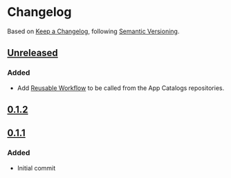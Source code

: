 # Changelog

Based on [Keep a Changelog](https://keepachangelog.com/en/1.0.0/), following [Semantic Versioning](https://semver.org/spec/v2.0.0.html).

## [Unreleased]

### Added

- Add [Reusable Workflow](https://docs.github.com/en/actions/learn-github-actions/reusing-workflows) to be called from the App Catalogs repositories.

## [0.1.2]

## [0.1.1]

### Added

- Initial commit

[Unreleased]: https://github.com/giantswarm/app-catalog-cleanup-tool/compare/v0.1.2...HEAD
[0.1.2]: https://github.com/giantswarm/app-catalog-cleanup-tool/compare/v0.1.1...v0.1.2
[0.1.1]: https://github.com/giantswarm/app-catalog-cleanup-tool/releases/tag/v0.1.1
